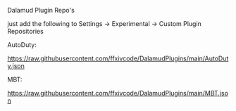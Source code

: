 Dalamud Plugin Repo's

just add the following to Settings -> Experimental -> Custom Plugin Repositories

AutoDuty:

https://raw.githubusercontent.com/ffxivcode/DalamudPlugins/main/AutoDuty.json

MBT:

https://raw.githubusercontent.com/ffxivcode/DalamudPlugins/main/MBT.json
